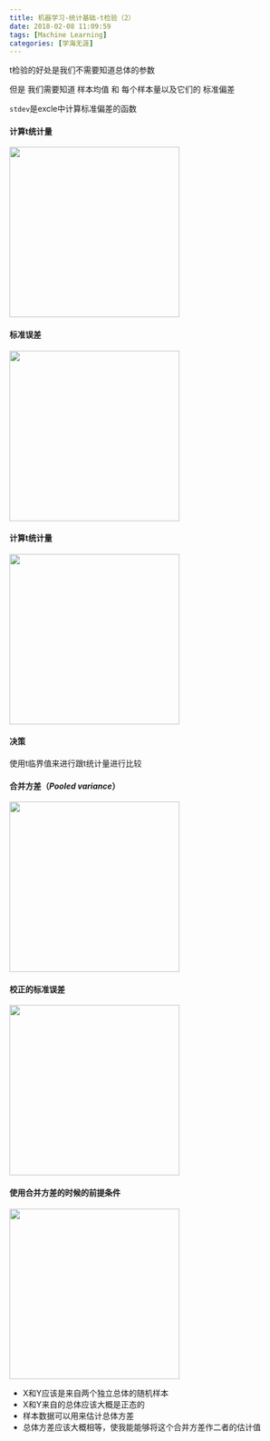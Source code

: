 ```yaml
---
title: 机器学习-统计基础-t检验（2）
date: 2018-02-08 11:09:59
tags: [Machine Learning]
categories: [学海无涯]
---
```


t检验的好处是我们不需要知道总体的参数

但是 我们需要知道 样本均值 和 每个样本量以及它们的 标准偏差

`stdev`是excle中计算标准偏差的函数

#### 计算t统计量
<img src="http://qiniu.huyangjie.cn/article/img/2A8B384C0BF2B92A7C50532456F44E81.jpg" width="300px">

<!--more-->

#### 标准误差
<img src="http://qiniu.huyangjie.cn/article/img/D475322CC729B76FFCD9944F54EF7135.jpg" width="300px">

#### 计算t统计量
<img src="http://qiniu.huyangjie.cn/article/img/A03342420D899BEFAAA7014ED5589244.jpg" width="300px">

#### 决策
使用t临界值来进行跟t统计量进行比较

#### 合并方差（*Pooled variance*）
<img src="http://qiniu.huyangjie.cn/article/img/B49A6FECAF5E296CD3038214BBBEFF93.jpg" width="300px">

#### 校正的标准误差
<img src="http://qiniu.huyangjie.cn/article/img/2D95564AFCFCD4CEB601A49488FC867E.jpg" width="300px">

#### 使用合并方差的时候的前提条件

<img src="http://qiniu.huyangjie.cn/article/img/D64547C34CD7672D3FD378370B2F2A0B.jpg" width="300px">

* X和Y应该是来自两个独立总体的随机样本
* X和Y来自的总体应该大概是正态的
* 样本数据可以用来估计总体方差
* 总体方差应该大概相等，使我能能够将这个合并方差作二者的估计值

